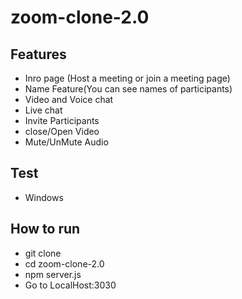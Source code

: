 # zoom-clone-2.0

## Features
- Inro page (Host a meeting or join a meeting page)
- Name Feature(You can see names of participants)
- Video and Voice chat
- Live chat
- Invite Participants
- close/Open Video
- Mute/UnMute Audio


## Test 
- Windows

## How to run
- git clone
- cd zoom-clone-2.0
- npm server.js
- Go to LocalHost:3030
